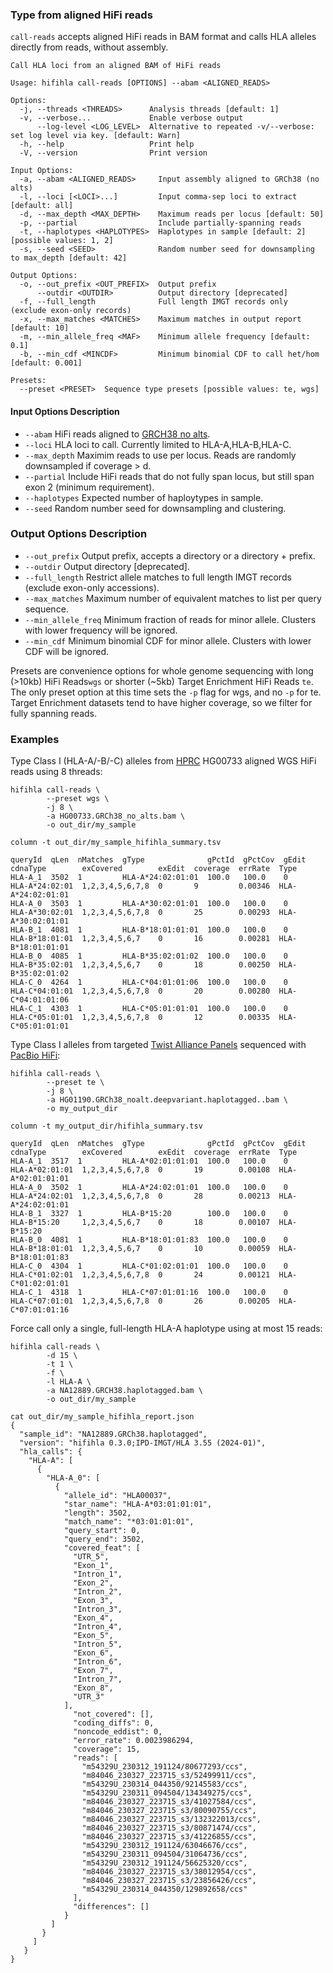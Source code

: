 ### Type from aligned HiFi reads
`call-reads` accepts aligned HiFi reads in BAM format and calls HLA alleles directly from reads, without assembly.
```
Call HLA loci from an aligned BAM of HiFi reads

Usage: hifihla call-reads [OPTIONS] --abam <ALIGNED_READS>

Options:
  -j, --threads <THREADS>      Analysis threads [default: 1]
  -v, --verbose...             Enable verbose output
      --log-level <LOG_LEVEL>  Alternative to repeated -v/--verbose: set log level via key. [default: Warn]
  -h, --help                   Print help
  -V, --version                Print version

Input Options:
  -a, --abam <ALIGNED_READS>     Input assembly aligned to GRCh38 (no alts)
  -l, --loci [<LOCI>...]         Input comma-sep loci to extract [default: all]
  -d, --max_depth <MAX_DEPTH>    Maximum reads per locus [default: 50]
  -p, --partial                  Include partially-spanning reads
  -t, --haplotypes <HAPLOTYPES>  Haplotypes in sample [default: 2] [possible values: 1, 2]
  -s, --seed <SEED>              Random number seed for downsampling to max_depth [default: 42]

Output Options:
  -o, --out_prefix <OUT_PREFIX>  Output prefix
      --outdir <OUTDIR>          Output directory [deprecated]
  -f, --full_length              Full length IMGT records only (exclude exon-only records)
  -x, --max_matches <MATCHES>    Maximum matches in output report [default: 10]
  -m, --min_allele_freq <MAF>    Minimum allele frequency [default: 0.1]
  -b, --min_cdf <MINCDF>         Minimum binomial CDF to call het/hom [default: 0.001]

Presets:
  --preset <PRESET>  Sequence type presets [possible values: te, wgs]
```
#### Input Options Description
* `--abam` HiFi reads aligned to [GRCH38 no alts](ftp://ftp.ncbi.nlm.nih.gov/genomes/all/GCA/000/001/405/GCA_000001405.15_GRCh38/seqs_for_alignment_pipelines.ucsc_ids/GCA_000001405.15_GRCh38_no_alt_analysis_set.fna.gz).
* `--loci` HLA loci to call. Currently limited to HLA-A,HLA-B,HLA-C.
* `--max_depth` Maximim reads to use per locus. Reads are randomly downsampled if coverage > d.
* `--partial` Include HiFi reads that do not fully span locus, but still span exon 2 (minimum requirement).
* `--haplotypes` Expected number of haploytypes in sample.  
* `--seed` Random number seed for downsampling and clustering.

### Output Options Description
* `--out_prefix` Output prefix, accepts a directory or a directory + prefix. 
* `--outdir` Output directory \[deprecated\].
* `--full_length` Restrict allele matches to full length IMGT records (exclude exon-only accessions).
* `--max_matches` Maximum number of equivalent matches to list per query sequence.
* `--min_allele_freq` Minimum fraction of reads for minor allele.  Clusters with lower frequency will be ignored.
* `--min_cdf` Minimum binomial CDF for minor allele.  Clusters with lower CDF will be ignored.

Presets are convenience options for whole genome sequencing with long (>10kb) HiFi Reads`wgs` or shorter (~5kb) Target Enrichment HiFi Reads `te`.
The only preset option at this time sets the `-p` flag for wgs, and no `-p` for te.  Target Enrichment datasets tend to have higher coverage, so we filter for fully spanning reads.

### Examples
Type Class I (HLA-A/-B/-C) alleles from [HPRC](https://github.com/human-pangenomics/HPP_Year1_Data_Freeze_v1.0) HG00733 aligned WGS HiFi reads using 8 threads:
```
hifihla call-reads \
        --preset wgs \
        -j 8 \
        -a HG00733.GRCh38_no_alts.bam \
        -o out_dir/my_sample

column -t out_dir/my_sample_hifihla_summary.tsv

queryId  qLen  nMatches  gType              gPctId  gPctCov  gEdit  cdnaType        exCovered        exEdit  coverage  errRate  Type
HLA-A_1  3502  1         HLA-A*24:02:01:01  100.0   100.0    0      HLA-A*24:02:01  1,2,3,4,5,6,7,8  0       9         0.00346  HLA-A*24:02:01:01
HLA-A_0  3503  1         HLA-A*30:02:01:01  100.0   100.0    0      HLA-A*30:02:01  1,2,3,4,5,6,7,8  0       25        0.00293  HLA-A*30:02:01:01
HLA-B_1  4081  1         HLA-B*18:01:01:01  100.0   100.0    0      HLA-B*18:01:01  1,2,3,4,5,6,7    0       16        0.00281  HLA-B*18:01:01:01
HLA-B_0  4085  1         HLA-B*35:02:01:02  100.0   100.0    0      HLA-B*35:02:01  1,2,3,4,5,6,7    0       18        0.00250  HLA-B*35:02:01:02
HLA-C_0  4264  1         HLA-C*04:01:01:06  100.0   100.0    0      HLA-C*04:01:01  1,2,3,4,5,6,7,8  0       20        0.00280  HLA-C*04:01:01:06
HLA-C_1  4303  1         HLA-C*05:01:01:01  100.0   100.0    0      HLA-C*05:01:01  1,2,3,4,5,6,7,8  0       12        0.00335  HLA-C*05:01:01:01
```
Type Class I alleles from targeted [Twist Alliance Panels](https://www.pacb.com/wp-content/uploads/Application-Brief-HiFi-Target-Enrichment-Best-Practices.pdf) sequenced with [PacBio HiFi](https://downloads.pacbcloud.com/public/dataset/HiFiTE_SqIIe/Oct_2022/TwistAllianceLongReadPGx/):
```
hifihla call-reads \
        --preset te \
        -j 8 \
        -a HG01190.GRCh38_noalt.deepvariant.haplotagged..bam \
        -o my_output_dir

column -t my_output_dir/hifihla_summary.tsv

queryId  qLen  nMatches  gType              gPctId  gPctCov  gEdit  cdnaType        exCovered        exEdit  coverage  errRate  Type
HLA-A_1  3517  1         HLA-A*02:01:01:01  100.0   100.0    0      HLA-A*02:01:01  1,2,3,4,5,6,7,8  0       19        0.00108  HLA-A*02:01:01:01
HLA-A_0  3502  1         HLA-A*24:02:01:01  100.0   100.0    0      HLA-A*24:02:01  1,2,3,4,5,6,7,8  0       28        0.00213  HLA-A*24:02:01:01
HLA-B_1  3327  1         HLA-B*15:20        100.0   100.0    0      HLA-B*15:20     1,2,3,4,5,6,7    0       18        0.00107  HLA-B*15:20
HLA-B_0  4081  1         HLA-B*18:01:01:83  100.0   100.0    0      HLA-B*18:01:01  1,2,3,4,5,6,7    0       10        0.00059  HLA-B*18:01:01:83
HLA-C_0  4304  1         HLA-C*01:02:01:01  100.0   100.0    0      HLA-C*01:02:01  1,2,3,4,5,6,7,8  0       24        0.00121  HLA-C*01:02:01:01
HLA-C_1  4318  1         HLA-C*07:01:01:16  100.0   100.0    0      HLA-C*07:01:01  1,2,3,4,5,6,7,8  0       26        0.00205  HLA-C*07:01:01:16
```
Force call only a single, full-length HLA-A haplotype using at most 15 reads:
```
hifihla call-reads \
        -d 15 \
        -t 1 \
        -f \
        -l HLA-A \
        -a NA12889.GRCH38.haplotagged.bam \
        -o out_dir/my_sample

cat out_dir/my_sample_hifihla_report.json
{
  "sample_id": "NA12889.GRCh38.haplotagged",
  "version": "hifihla 0.3.0;IPD-IMGT/HLA 3.55 (2024-01)",
  "hla_calls": {
    "HLA-A": [
      {
        "HLA-A_0": [
          {
            "allele_id": "HLA00037",
            "star_name": "HLA-A*03:01:01:01",
            "length": 3502,
            "match_name": "*03:01:01:01",
            "query_start": 0,
            "query_end": 3502,
            "covered_feat": [
              "UTR_5",
              "Exon_1",
              "Intron_1",
              "Exon_2",
              "Intron_2",
              "Exon_3",
              "Intron_3",
              "Exon_4",
              "Intron_4",
              "Exon_5",
              "Intron_5",
              "Exon_6",
              "Intron_6",
              "Exon_7",
              "Intron_7",
              "Exon_8",
              "UTR_3"
            ],
              "not_covered": [],
              "coding_diffs": 0,
              "noncode_eddist": 0,
              "error_rate": 0.0023986294,
              "coverage": 15,
              "reads": [
                "m54329U_230312_191124/80677293/ccs",
                "m84046_230327_223715_s3/52499911/ccs",
                "m54329U_230314_044350/92145583/ccs",
                "m54329U_230311_094504/134349275/ccs",
                "m84046_230327_223715_s3/41027584/ccs",
                "m84046_230327_223715_s3/80090755/ccs",
                "m84046_230327_223715_s3/132322013/ccs",
                "m84046_230327_223715_s3/80871474/ccs",
                "m84046_230327_223715_s3/41226855/ccs",
                "m54329U_230312_191124/63046676/ccs",
                "m54329U_230311_094504/31064736/ccs",
                "m54329U_230312_191124/56625320/ccs",
                "m84046_230327_223715_s3/38012954/ccs",
                "m84046_230327_223715_s3/23856426/ccs",
                "m54329U_230314_044350/129892658/ccs"
              ],
              "differences": []
            }
         ]
       }
     ]
   }
}
  ```
